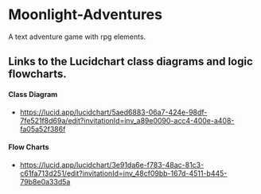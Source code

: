 # Moonlight-Adventures
A text adventure game with rpg elements.

## Links to the Lucidchart class diagrams and logic flowcharts. <br />
#### Class Diagram <br />
- https://lucid.app/lucidchart/5aed6883-06a7-424e-98df-7fe521f8d69a/edit?invitationId=inv_a89e0090-acc4-400e-a408-fa05a52f386f <br />
#### Flow Charts <br />
- https://lucid.app/lucidchart/3e91da6e-f783-48ac-81c3-c61fa713d251/edit?invitationId=inv_48cf09bb-167d-4511-b445-79b8e0a33d5a <br />

